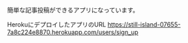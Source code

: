 簡単な記事投稿ができるアプリになっています。

HerokuにデプロイしたアプリのURL
https://still-island-07655-7a8c224e8870.herokuapp.com/users/sign_up
